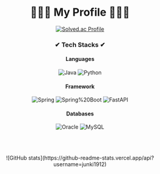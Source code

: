 <div align="center"> <H1>🤷🏻‍♂️ My Profile 🤷🏻‍♂️</H1>

[![Solved.ac Profile](http://mazassumnida.wtf/api/v2/generate_badge?boj=junki1912)](https://solved.ac/junki1912/)

<H3>✔ Tech Stacks ✔</H3>

<h4>Languages</h4>

![Java](https://img.shields.io/badge/Java-007396.svg?&style=for-the-badge&logo=Java&logoColor=white)
![Python](https://img.shields.io/badge/Python-3776AB.svg?&style=for-the-badge&logo=Python&logoColor=white)


<h4>Framework</h4>

![Spring](https://img.shields.io/badge/Spring-6DB33F.svg?&style=for-the-badge&logo=Spring&logoColor=white)
![Spring%20Boot](https://img.shields.io/badge/Spring%20Boot-6DB33F.svg?&style=for-the-badge&logo=Spring%20Boot&logoColor=white)
![FastAPI](https://img.shields.io/badge/FastAPI-009688.svg?&style=for-the-badge&logo=FastAPI&logoColor=white)

<h4>Databases</h4>

![Oracle](https://img.shields.io/badge/Oracle-F80000.svg?&style=for-the-badge&logo=Oracle&logoColor=white)
![MySQL](https://img.shields.io/badge/MySQL-4479A1.svg?&style=for-the-badge&logo=MySQL&logoColor=white)

<br>
<br>
<!-- START_SECTION:waka-->
<!-- END_SECTION:waka-->

<br>
![GitHub stats](https://github-readme-stats.vercel.app/api?username=junki1912)
